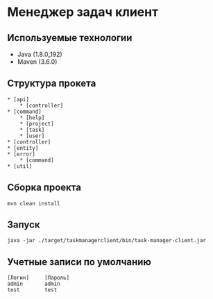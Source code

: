# Менеджер задач клиент

## Используемые технологии
* Java (1.8.0_192)
* Maven (3.6.0)

## Структура прокета
    * [api]
        * [controller]
    * [command]
        * [help]
        * [project]
        * [task]
        * [user]
    * [controller]
    * [entity]
    * [error]
        * [command]
    * [util]

## Сборка проекта
    mvn clean install

## Запуск
    java -jar ./target/taskmanagerclient/bin/task-manager-client.jar

## Учетные записи по умолчанию
    [Логин]     [Пароль]
    admin       admin
    test        test
